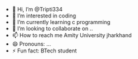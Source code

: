 - 👋 Hi, I’m @Tripti334
- 👀 I’m interested in coding 
- 🌱 I’m currently learning c programming 
- 💞️ I’m looking to collaborate on ..
- 📫 How to reach me Amity University jharkhand 
- 😄 Pronouns: ...
- ⚡ Fun fact: BTech student 

<!---
Tripti334/Tripti334 is a ✨ special ✨ repository because its `README.md` (this file) appears on your GitHub profile.
You can click the Preview link to take a look at your changes.
--->
